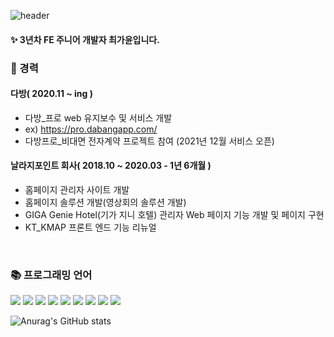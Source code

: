 ![header](https://capsule-render.vercel.app/api?type=waving&color=auto&height=150&section=header&text=FrontEnd__React_주니어개발자&fontSize=30&fontColor=ffffff&animation=twinkling)

#### ✨ 3년차 FE 주니어 개발자 최가윤입니다.


### 🚀 경력 

#### 다방( 2020.11 ~ ing )
  - 다방_프로 web 유지보수 및 서비스 개발
  - ex) https://pro.dabangapp.com/
  - 다방프로_비대면 전자계약 프로젝트 참여 (2021년 12월 서비스 오픈)

#### 날라지포인트 회사( 2018.10 ~ 2020.03 - 1년 6개월 )
  - 홈페이지 관리자 사이트 개발
  - 홈페이지 솔루션 개발(영상회의 솔루션 개발)
  - GIGA Genie Hotel(기가 지니 호텔) 관리자 Web 페이지 기능 개발 및 페이지 구현
  - KT_KMAP 프론트 엔드 기능 리뉴얼
  
<br />

###  📚 프로그래밍 언어
<p align="left"> 
<img src="https://img.shields.io/badge/html5-E34F26?style=for-the-badge&logo=html5&logoColor=white">
<img src="https://img.shields.io/badge/css-1572B6?style=for-the-badge&logo=css3&logoColor=white">
<img src="https://img.shields.io/badge/javascript-F7DF1E?style=for-the-badge&logo=javascript&logoColor=black">
<img src="https://img.shields.io/badge/react-61DAFB?style=for-the-badge&logo=react&logoColor=black">
<img src="https://img.shields.io/badge/node.js-339933?style=for-the-badge&logo=Node.js&logoColor=white">
<img src="https://img.shields.io/badge/github-181717?style=for-the-badge&logo=github&logoColor=white">
<img src="https://img.shields.io/badge/styled-components-DB7093?style=for-the-badge&logo=styled-components&logoColor=white">
<img src="https://img.shields.io/badge/typescript-76CAB5?style=for-the-badge&logo=typescript&logoColor=white">
<img src="https://img.shields.io/badge/next.js-000000?style=for-the-badge&logo=next.js&logoColor=white">
</p>


![Anurag's GitHub stats](https://github-readme-stats.vercel.app/api?username=CHOIKAYOON&show_icons=true&theme=dark)

<!--
**CHOIKAYOON/CHOIKAYOON** is a ✨ _special_ ✨ repository because its `README.md` (this file) appears on your GitHub profile.

Here are some ideas to get you started:

- 🔭 I’m currently working on ...
- 🌱 I’m currently learning ...
- 👯 I’m looking to collaborate on ...
- 🤔 I’m looking for help with ...
- 💬 Ask me about ...
- 📫 How to reach me: ...
- 😄 Pronouns: ...
- ⚡ Fun fact: ...
-->
